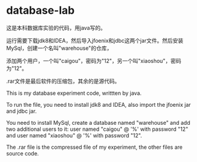 # database-lab
这是本科数据库实验的代码，用java写的。

运行需要下载jdk8和IDEA，然后导入jfoenix和jdbc这两个jar文件。然后安装MySql，创建一个名叫"warehouse"的仓库，

添加两个用户，一个叫"caigou"，密码为"12"，另一个叫"xiaoshou"，密码为"12"。

.rar文件是最后软件的压缩包，其余的是源代码。


This is my database experiment code, writtten by java.

To run the file, you need to install jdk8 and IDEA, also import the jfoenix jar and jdbc jar.

You need to install MySql, create a database named "warehouse" and add two additional users to it: user named "caigou" @ '%' with password
"12" and user named "xiaoshou" @ '%' with password "12".

The .rar file is the compressed file of my experiment, the other files are source code.
